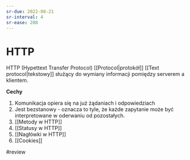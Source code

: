 ```yaml
---
sr-due: 2022-08-21
sr-interval: 4
sr-ease: 208
---
```


# HTTP
HTTP (Hypettext Transfer Protocol) [[Protocol|protokół]] [[Text protocol|tekstowy]] służący do wymiany informacji pomiędzy serverem a klientem. 

**Cechy**
1. Komunikacja opiera się na już żądaniach i odpowiedziach
2. Jest bezstanowy - oznacza to tyle, że każde zapytanie może być interpretowane w oderwaniu od pozostałych.
3. [[Metody w HTTP]]
4. [[Statusy w HTTP]]
5. [[Nagłówki w HTTP]]
6. [[Cookies]]


#review